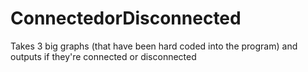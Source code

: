 # ConnectedorDisconnected
Takes 3 big graphs (that have been hard coded into the program) and outputs if they're connected or disconnected
